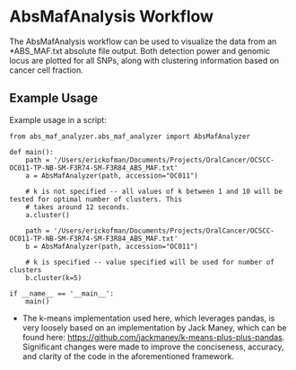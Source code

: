 AbsMafAnalysis Workflow
=======================

The AbsMafAnalysis workflow can be used to visualize the data from an *ABS_MAF.txt absolute file output.
Both detection power and genomic locus are plotted for all SNPs, along with clustering information based
on cancer cell fraction.

Example Usage
-------------
Example usage in a script:

    from abs_maf_analyzer.abs_maf_analyzer import AbsMafAnalyzer

    def main():
        path = '/Users/erickofman/Documents/Projects/OralCancer/OCSCC-OC011-TP-NB-SM-F3R74-SM-F3R84_ABS_MAF.txt'
        a = AbsMafAnalyzer(path, accession="OC011")

        # k is not specified -- all values of k between 1 and 10 will be tested for optimal number of clusters. This
        # takes around 12 seconds.
        a.cluster()

        path = '/Users/erickofman/Documents/Projects/OralCancer/OCSCC-OC011-TP-NB-SM-F3R74-SM-F3R84_ABS_MAF.txt'
        b = AbsMafAnalyzer(path, accession="OC011")

        # k is specified -- value specified will be used for number of clusters
        b.cluster(k=5)

    if __name__ == '__main__':
        main()

* The k-means implementation used here, which leverages pandas, is very loosely based on an implementation by Jack Maney,
which can be found here: https://github.com/jackmaney/k-means-plus-plus-pandas. Significant changes were made to
improve the conciseness, accuracy, and clarity of the code in the aforementioned framework.